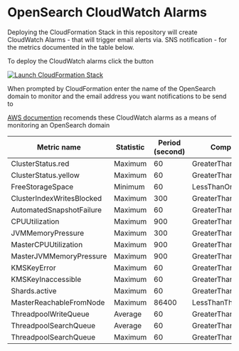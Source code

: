 # OpenSearch CloudWatch Alarms

Deploying the CloudFormation Stack in this repository will create CloudWatch Alarms - that will trigger email alerts via. SNS notification - for the metrics documented in the table below. 

To deploy the CloudWatch alarms click the button 

[![Launch CloudFormation Stack](https://sharkech-public.s3.amazonaws.com/misc-public/cloudformation-launch-stack.png)](https://console.aws.amazon.com/cloudformation/home#/stacks/new?stackName=open-search-cloudwatch-alarms&templateURL=https://sharkech-public.s3.amazonaws.com/misc-public/OpenSearch_cloudwatch_alarms.yaml)

When prompted by CloudFormation enter the name of the OpenSearch domain to monitor and the email address you want notifications to be send to

[AWS documention](https://docs.aws.amazon.com/opensearch-service/latest/developerguide/cloudwatch-alarms.html) recomends these CloudWatch alarms as a means of monitoring an OpenSearch domain

| Metric name                | Statistic | Period (second) | ComparisonOperator            | Threshold | EvaluationPeriods |
|----------------------------|-----------|-----------------| ------------------------------|-----------|-------------------|
| ClusterStatus.red          | Maximum   | 60              | GreaterThanOrEqualToThreshold | 1         | 1                 | 
| ClusterStatus.yellow       | Maximum   | 60              | GreaterThanOrEqualToThreshold | 1         | 1                 |
| FreeStorageSpace           | Minimum   | 60              | LessThanOrEqualToThreshold    | 20480     | 1                 |
| ClusterIndexWritesBlocked  | Maximum   | 300             | GreaterThanOrEqualToThreshold | 1         | 1                 |
| AutomatedSnapshotFailure   | Maximum   | 60              | GreaterThanOrEqualToThreshold | 1         | 1                 |
| CPUUtilization             | Maximum   | 900             | GreaterThanOrEqualToThreshold | 80        | 15                |
| JVMMemoryPressure          | Maximum   | 300             | GreaterThanOrEqualToThreshold | 80        | 3                 |
| MasterCPUUtilization       | Maximum   | 900             | GreaterThanOrEqualToThreshold | 50        | 3                 |
| MasterJVMMemoryPressure    | Maximum   | 900             | GreaterThanOrEqualToThreshold | 80        | 1                 |
| KMSKeyError                | Maximum   | 60              | GreaterThanOrEqualToThreshold | 1         | 1                 |
| KMSKeyInaccessible         | Maximum   | 60              | GreaterThanOrEqualToThreshold | 1         | 1                 |
| Shards.active              | Maximum   | 60              | GreaterThanOrEqualToThreshold | 30000     | 1                 |  
| MasterReachableFromNode    | Maximum   | 86400           | LessThanThreshold             | 1         | 1                 |
| ThreadpoolWriteQueue       | Average   | 60              | GreaterThanOrEqualToThreshold | 100       | 1                 |
| ThreadpoolSearchQueue      | Average   | 60              | GreaterThanOrEqualToThreshold | 500       | 1                 |
| ThreadpoolSearchQueue      | Maximum   | 60              | GreaterThanOrEqualToThreshold | 5000      | 1                 |
